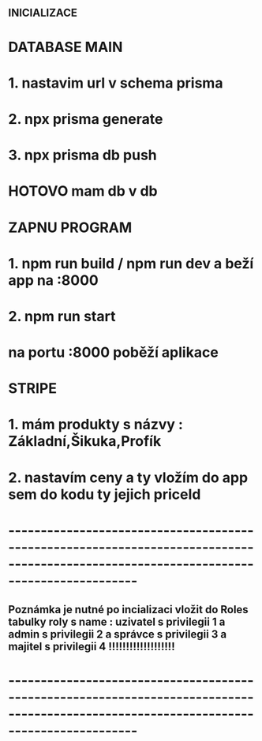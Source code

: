 
## INICIALIZACE

# DATABASE MAIN
# 1. nastavim url v schema prisma
# 2. npx prisma generate   
# 3. npx prisma db push
# HOTOVO mam db v db


# ZAPNU PROGRAM
# 1. npm run build / npm run dev  a beží app na :8000
# 2. npm run start 
# na portu :8000 poběží aplikace


# STRIPE
# 1. mám produkty s názvy : Základní,Šikuka,Profík
# 2. nastavím ceny a ty vložím do app sem do kodu ty jejich priceId 


# --------------------------------------------------------------------------------------------------------------------------------------
## Poznámka je nutné po incializaci vložit do  Roles tabulky roly s name : uzivatel s privilegii 1  a admin  s privilegii 2 a správce s privilegii 3 a majitel s privilegii 4 !!!!!!!!!!!!!!!!!!!
# --------------------------------------------------------------------------------------------------------------------------------------


